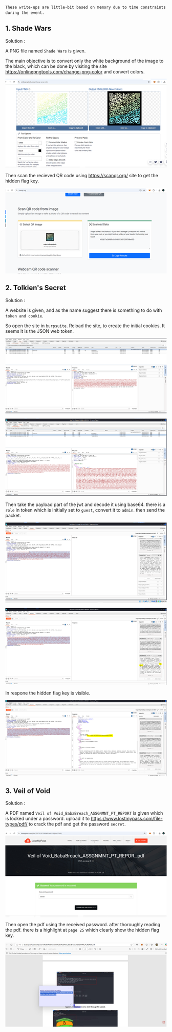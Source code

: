 ` These write-ups are little-bit based on memory due to time constraints during the event. `

## 1. Shade Wars

Solution :

A PNG file named ` Shade Wars ` is given.

The main objective is to convert only the white background of the image to the black, which can be done by visiting the site <https://onlinepngtools.com/change-png-color> and convert colors.

![shade_wars_1](assets/TCS_Hackquest_2/Shade_war_1.PNG)

Then scan the recieved QR code using <https://scanqr.org/> site to get the hidden flag key.

![shade_wars_2](assets/TCS_Hackquest_2/shade_wars_2.PNG)


## 2. Tolkien's Secret

Solution :

A website is given, and as the name suggest there is something to do with ` token and cookie `.

So open the site in ` burpsuite `. Reload the site, to create the initial cookies. It seems it is the JSON web token. 

![tolkiens_secret_1](assets/TCS_Hackquest_2/tolkeins_secret_1.PNG)


![tolkiens_secret_2](assets/TCS_Hackquest_2/tolkeins_secret_2.PNG)

Then take the payload part of the jwt and decode it using base64. there is a ` role ` in token which is initially set to ` guest `, convert it to ` admin `. then send the packet. 

![tolkiens_secret_3](assets/TCS_Hackquest_2/tolkeins_secret_3.PNG)


![tolkiens_secret_4](assets/TCS_Hackquest_2/tolkeins_secret_4.PNG)

In respone the hidden flag key is visible.


![tolkiens_secret_5](assets/TCS_Hackquest_2/tolkeins_secret_5.PNG)


## 3. Veil of Void

Solution :

A PDF named ` Veil of Void_BabaBreach_ASSGNMNT_PT_REPORT ` is given which is locked under a password. upload it to <https://www.lostmypass.com/file-types/pdf/> to crack the pdf and get the password ` secret `.

![veil_of_void_1](assets/TCS_Hackquest_2/Veil_of_void_1.PNG)

Then open the pdf using the received password. after thoroughly reading the pdf. there is a highlight at ` page 25 ` which clearly show the hidden flag key.


![veil_of_void_2](assets/TCS_Hackquest_2/Veil_of_void_2.PNG)